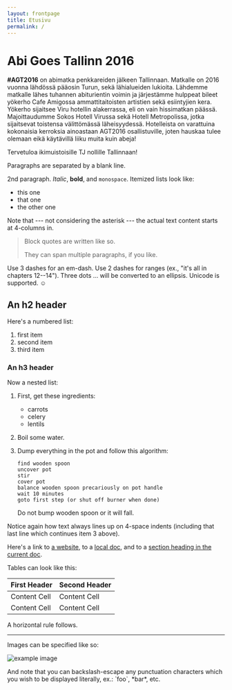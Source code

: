 ```yaml
---
layout: frontpage
title: Etusivu
permalink: /
---
```


Abi Goes Tallinn 2016
=====================

**#AGT2016** on abimatka penkkareiden jälkeen Tallinnaan. Matkalle on 2016 vuonna lähdössä pääosin Turun, sekä lähialueiden lukioita. Lähdemme matkalle lähes tuhannen abiturientin voimin ja järjestämme hulppeat bileet yökerho Cafe Amigossa ammattitaitoisten artistien sekä esiintyjien kera. Yökerho sijaitsee Viru hotellin alakerrassa, eli on vain hissimatkan päässä. Majoittaudumme Sokos Hotell Virussa sekä Hotell Metropolissa, jotka sijaitsevat toistensa välittömässä läheisyydessä. Hotelleista on varattuina kokonaisia kerroksia ainoastaan AGT2016 osallistuville, joten hauskaa tulee olemaan eikä käytävillä liiku muita kuin abeja! 

Tervetuloa ikimuistoisille TJ nollille Tallinnaan!

Paragraphs are separated by a blank line.

2nd paragraph. *Italic*, **bold**, and `monospace`. Itemized lists
look like:

  * this one
  * that one
  * the other one

Note that --- not considering the asterisk --- the actual text
content starts at 4-columns in.

> Block quotes are
> written like so.
>
> They can span multiple paragraphs,
> if you like.

Use 3 dashes for an em-dash. Use 2 dashes for ranges (ex., "it's all
in chapters 12--14"). Three dots ... will be converted to an ellipsis.
Unicode is supported. ☺


An h2 header
------------

Here's a numbered list:

 1. first item
 2. second item
 3. third item


### An h3 header ###

Now a nested list:

 1. First, get these ingredients:

      * carrots
      * celery
      * lentils

 2. Boil some water.

 3. Dump everything in the pot and follow
    this algorithm:

        find wooden spoon
        uncover pot
        stir
        cover pot
        balance wooden spoon precariously on pot handle
        wait 10 minutes
        goto first step (or shut off burner when done)

    Do not bump wooden spoon or it will fall.

Notice again how text always lines up on 4-space indents (including
that last line which continues item 3 above).

Here's a link to [a website](http://foo.bar), to a [local
doc](local-doc.html), and to a [section heading in the current
doc](#an-h2-header).

Tables can look like this:

| First Header  | Second Header |
| ------------- | ------------- |
| Content Cell  | Content Cell  |
| Content Cell  | Content Cell  |


A horizontal rule follows.

***

Images can be specified like so:

![example image](http://www.unexpected-vortices.com/sw/rippledoc/example-image.jpg "An exemplary image")


And note that you can backslash-escape any punctuation characters
which you wish to be displayed literally, ex.: \`foo\`, \*bar\*, etc.

